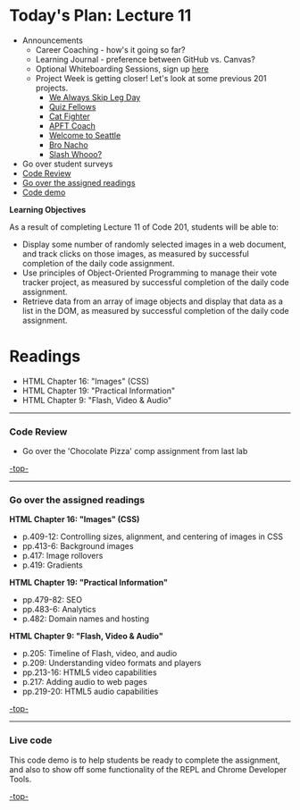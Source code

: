 <a id="top"></a>
# Today's Plan: Lecture 11

- Announcements
  - Career Coaching - how's it going so far?
  - Learning Journal - preference between GitHub vs. Canvas?
  - Optional Whiteboarding Sessions, sign up [here](https://docs.google.com/spreadsheets/d/1QVPPTOWYY4-9hR-cHc0qk_7_lxpdody_pdVTTpKvS3E/edit#gid=0)
  - Project Week is getting closer! Let's look at some previous 201 projects.
    - [We Always Skip Leg Day](http://workoutchooser.site/)
    - [Quiz Fellows](https://ccloops.github.io/quiz-fellows/index.html)
    - [Cat Fighter](http://catfight.me/)
    - [APFT Coach](https://queenskid.github.io/APFT-Coach/)
    - [Welcome to Seattle](http://peterbreen.github.io/welcome-to-seattle/)
    - [Bro Nacho](http://bronacho.com/)
    - [Slash Whooo?](http://wohlfea.github.io/cup-game/)
- Go over student surveys
- [Code Review](#codereview)
- [Go over the assigned readings](#readings)
- [Code demo](#code)

**Learning Objectives**

As a result of completing Lecture 11 of Code 201, students will be able to:
- Display some number of randomly selected images in a web document, and track clicks on those images, as measured by successful completion of the daily code assignment.
- Use principles of Object-Oriented Programming to manage their vote tracker project, as measured by successful completion of the daily code assignment.
- Retrieve data from an array of image objects and display that data as a list in the DOM, as measured by successful completion of the daily code assignment.

# Readings

- HTML Chapter 16: "Images" (CSS)
- HTML Chapter 19: "Practical Information"
- HTML Chapter 9: "Flash, Video & Audio"

---

<a id="codereview"></a>
### Code Review

- Go over the 'Chocolate Pizza' comp assignment from last lab

[-top-](#top)

---

<a id="readings"></a>
### Go over the assigned readings

**HTML Chapter 16: "Images" (CSS)**

- p.409-12: Controlling sizes, alignment, and centering of images in CSS
- pp.413-6: Background images
- p.417: Image rollovers
- p.419: Gradients

**HTML Chapter 19: "Practical Information"**

- pp.479-82: SEO
- pp.483-6: Analytics
- p.482: Domain names and hosting

**HTML Chapter 9: "Flash, Video & Audio"**

- p.205: Timeline of Flash, video, and audio
- p.209: Understanding video formats and players
- pp.213-16: HTML5 video capabilities
- p.217: Adding audio to web pages
- pp.219-20: HTML5 audio capabilities

[-top-](#top)

---

<a id="code"></a>
### Live code

This code demo is to help students be ready to complete the assignment, and also to show off some functionality of the REPL and Chrome Developer Tools.

[-top-](#top)
